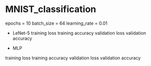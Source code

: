 # MNIST_classification
epochs = 10
batch_size = 64
learning_rate = 0.01


- LeNet-5
training loss 
training accuracy
validation loss 
validation accuracy

- MLP

training loss 
training accuracy
validation loss 
validation accuracy
